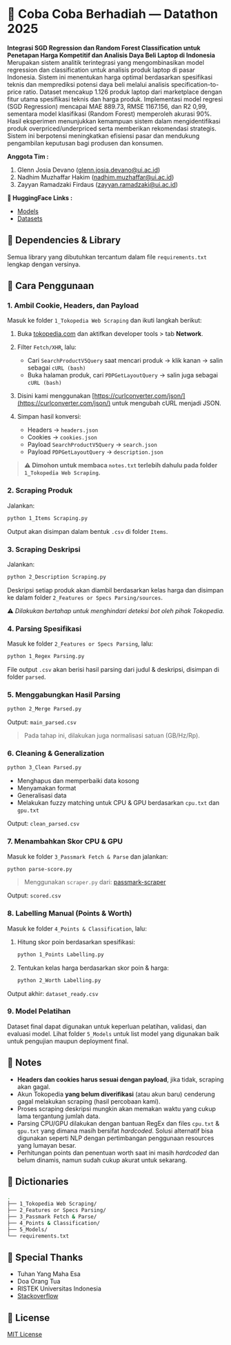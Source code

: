 
# 🎁 Coba Coba Berhadiah — Datathon 2025
**Integrasi SGD Regression dan Random Forest Classification untuk Penetapan Harga  Kompetitif dan Analisis Daya Beli Laptop di Indonesia**
Merupakan sistem analitik terintegrasi yang mengombinasikan model regression dan classification untuk analisis produk laptop di pasar Indonesia. Sistem ini menentukan harga optimal berdasarkan spesifikasi teknis dan memprediksi potensi daya beli melalui analisis specification-to-price ratio. Dataset mencakup 1.126 produk laptop dari marketplace dengan fitur utama spesifikasi teknis dan harga produk. Implementasi model regresi (SGD Regression) mencapai MAE 889.73, RMSE 1167.156, dan R2 0,99, sementara model klasifikasi (Random Forest) memperoleh akurasi 90%. Hasil eksperimen menunjukkan kemampuan sistem dalam mengidentifikasi produk overpriced/underpriced serta memberikan rekomendasi strategis. Sistem ini berpotensi meningkatkan efisiensi pasar dan mendukung pengambilan keputusan bagi produsen dan konsumen.

**Anggota Tim :**
1. Glenn Josia Devano (glenn.josia.devano@ui.ac.id)
2. Nadhim Muzhaffar Hakim (nadhim.muzhaffar@ui.ac.id)
3. Zayyan Ramadzaki Firdaus (zayyan.ramadzaki@ui.ac.id)

**🤗 HuggingFace Links :**
* [Models](https://huggingface.co/clowndhim/Model_Coba-Coba-Berhadiah)
* [Datasets](https://huggingface.co/datasets/clowndhim/Dataset_Model_CobaCobaBerhadiah)

## 📖 Dependencies & Library

Semua library yang dibutuhkan tercantum dalam file `requirements.txt` lengkap dengan versinya.



## 🚀 Cara Penggunaan

### 1. Ambil Cookie, Headers, dan Payload

Masuk ke folder `1_Tokopedia Web Scraping` dan ikuti langkah berikut:

1. Buka [tokopedia.com](https://tokopedia.com) dan aktifkan developer tools > tab **Network**.
2. Filter `Fetch/XHR`, lalu:

   * Cari `SearchProductV5Query` saat mencari produk → klik kanan → salin sebagai `cURL (bash)`
   * Buka halaman produk, cari `PDPGetLayoutQuery` → salin juga sebagai `cURL (bash)`
3. Disini kami menggunakan [https://curlconverter.com/json/](https://curlconverter.com/json/) untuk mengubah cURL menjadi JSON.
4. Simpan hasil konversi:

   * Headers → `headers.json`
   * Cookies → `cookies.json`
   * Payload `SearchProductV5Query` → `search.json`
   * Payload `PDPGetLayoutQuery` → `description.json`

> **⚠️ Dimohon untuk membaca `notes.txt` terlebih dahulu pada folder `1_Tokopedia Web Scraping`.**

### 2. Scraping Produk

Jalankan:

```bash
python 1_Items Scraping.py
```

Output akan disimpan dalam bentuk `.csv` di folder `Items`.


### 3. Scraping Deskripsi

Jalankan:

```bash
python 2_Description Scraping.py
```

Deskripsi setiap produk akan diambil berdasarkan kelas harga dan disimpan ke dalam folder `2_Features or Specs Parsing/sources`.

⚠️ *Dilakukan bertahap untuk menghindari deteksi bot oleh pihak Tokopedia.*


### 4. Parsing Spesifikasi

Masuk ke folder `2_Features or Specs Parsing`, lalu:

```bash
python 1_Regex Parsing.py
```

File output `.csv` akan berisi hasil parsing dari judul & deskripsi, disimpan di folder `parsed`.


### 5. Menggabungkan Hasil Parsing

```bash
python 2_Merge Parsed.py
```

Output: `main_parsed.csv`
> Pada tahap ini, dilakukan juga normalisasi satuan (GB/Hz/Rp).


### 6. Cleaning & Generalization

```bash
python 3_Clean Parsed.py
```

* Menghapus dan memperbaiki data kosong
* Menyamakan format
* Generalisasi data
* Melakukan fuzzy matching untuk CPU & GPU berdasarkan `cpu.txt` dan `gpu.txt`

Output: `clean_parsed.csv`

### 7. Menambahkan Skor CPU & GPU

Masuk ke folder `3_Passmark Fetch & Parse` dan jalankan:

```bash
python parse-score.py
```

> Menggunakan `scraper.py` dari: [passmark-scraper](https://github.com/ading2210/passmark-scraper)

Output: `scored.csv`

### 8. Labelling Manual (Points & Worth)

Masuk ke folder `4_Points & Classification`, lalu:

1. Hitung skor poin berdasarkan spesifikasi:

   ```bash
   python 1_Points Labelling.py
   ```

2. Tentukan kelas harga berdasarkan skor poin & harga:

   ```bash
   python 2_Worth Labelling.py
   ```

Output akhir: `dataset_ready.csv`

### 9. Model Pelatihan

Dataset final dapat digunakan untuk keperluan pelatihan, validasi, dan evaluasi model. Lihat folder `5_Models` untuk list model yang digunakan baik untuk pengujian maupun deployment final.

## 📝 Notes

* **Headers dan cookies harus sesuai dengan payload**, jika tidak, scraping akan gagal.
* Akun Tokopedia **yang belum diverifikasi** (atau akun baru) cenderung gagal melakukan scraping (hasil percobaan kami).
* Proses scraping deskripsi mungkin akan memakan waktu yang cukup lama tergantung jumlah data.
* Parsing CPU/GPU dilakukan dengan bantuan RegEx dan files `cpu.txt` & `gpu.txt` yang dimana masih bersifat *hardcoded*. Solusi alternatif bisa digunakan seperti NLP dengan pertimbangan penggunaan resources yang lumayan besar.
* Perhitungan points dan penentuan worth saat ini masih *hardcoded* dan belum dinamis, namun sudah cukup akurat untuk sekarang.

## 📂 Dictionaries

```bash
.
├── 1_Tokopedia Web Scraping/
├── 2_Features or Specs Parsing/
├── 3_Passmark Fetch & Parse/
├── 4_Points & Classification/
├── 5_Models/
└── requirements.txt
```

## 💖 Special Thanks

* Tuhan Yang Maha Esa
* Doa Orang Tua
* RISTEK Universitas Indonesia
* [Stackoverflow](stackoverflow.com)

## 📄 License
[MIT License](LICENSE)

